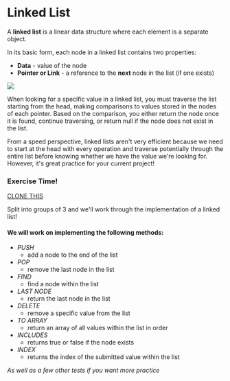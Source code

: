 # Linked List

A **linked list** is a linear data structure where each element is a separate object.

In its basic form, each node in a linked list contains two properties:

* **Data** - value of the node
* **Pointer or Link** - a reference to the **next** node in the list (if one exists)



![](http://www.cs.usfca.edu/~srollins/courses/cs112-f08/web/notes/linkedlists/ll2.gif)



When looking for a specific value in a linked list, you must traverse the list starting from the head, making comparisons to values stored in the nodes of each pointer. Based on the comparison, you either return the node once it is found, continue traversing, or return null if the node does not exist in the list.

From a speed perspective, linked lists aren't very efficient because we need to start at the head with every operation and traverse potentially through the entire list before knowing whether we have the value we're looking for. However, it's great practice for your current project!

### Exercise Time!


[CLONE THIS](https://github.com/mlimberg/ds-linked-list)

Split into groups of 3 and we'll work through the implementation of a linked list! 

#### We will work on implementing the following methods:

* *PUSH* 
  * add a node to the end of the list
* *POP*
  * remove the last node in the list
* *FIND*
  * find a node within the list
* *LAST NODE*
  * return the last node in the list
* *DELETE*
  * remove a specific value from the list
* *TO ARRAY*
  * return an array of all values within the list in order
* *INCLUDES*
  * returns true or false if the node exists
* *INDEX*
  * returns the index of the submitted value within the list
  
_As well as a few other tests if you want more practice_

